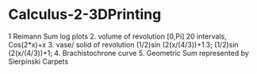 # Calculus-2-3DPrinting
1 Reimann Sum log plots
2. volume of revolution [0,Pi] 20 intervals, Cos(2*x)+x
3. vase/ solid of revolution (1/2)sin (2(x/(4/3))+1.3; (1/2)sin (2(x/(4/3))+1;
4. Brachistochrone curve
5. Geometric Sum represented by Sierpinski Carpets
